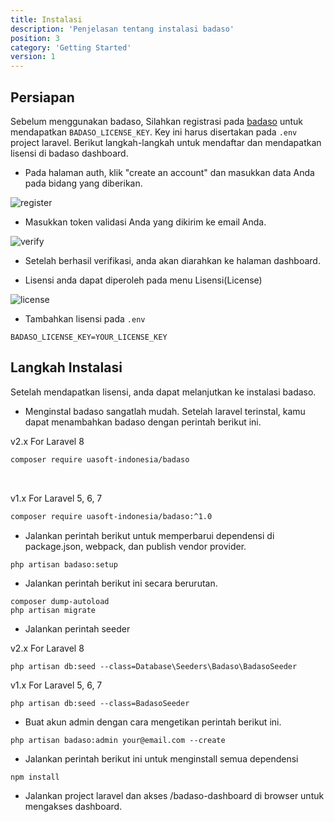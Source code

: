 ```yaml
---
title: Instalasi
description: 'Penjelasan tentang instalasi badaso'
position: 3
category: 'Getting Started'
version: 1
---
```


## Persiapan

Sebelum menggunakan badaso, Silahkan registrasi pada [badaso](https://badaso.uatech.co.id/dashboard) untuk mendapatkan `BADASO_LICENSE_KEY`. Key ini harus disertakan pada `.env` project laravel.
Berikut langkah-langkah untuk mendaftar dan mendapatkan lisensi di badaso dashboard.

- Pada halaman auth, klik "create an account" dan masukkan data Anda pada bidang yang diberikan.

![register](/installation/dashboard-register.png)

- Masukkan token validasi Anda yang dikirim ke email Anda.

![verify](/installation/dashboard-verify.png)

- Setelah berhasil verifikasi, anda akan diarahkan ke halaman dashboard.

- Lisensi anda dapat diperoleh pada menu Lisensi(License)

![license](/installation/dashboard-licence.png)

- Tambahkan lisensi pada `.env`

```env [.env]
BADASO_LICENSE_KEY=YOUR_LICENSE_KEY
```

## Langkah Instalasi

Setelah mendapatkan lisensi, anda dapat melanjutkan ke instalasi badaso.

- Menginstal badaso sangatlah mudah. Setelah laravel terinstal, kamu dapat menambahkan badaso dengan perintah berikut ini.

<badge>v2.x</badge> For Laravel 8

```bash
composer require uasoft-indonesia/badaso
```

<br />

<badge>v1.x</badge> For Laravel 5, 6, 7

```bash
composer require uasoft-indonesia/badaso:^1.0
```

- Jalankan perintah berikut untuk memperbarui dependensi di package.json, webpack, dan publish vendor provider.

```bash
php artisan badaso:setup
```

- Jalankan perintah berikut ini secara berurutan.
```
composer dump-autoload
php artisan migrate
```

- Jalankan perintah seeder

<badge>v2.x</badge> For Laravel 8
```
php artisan db:seed --class=Database\Seeders\Badaso\BadasoSeeder
```
<badge>v1.x</badge> For Laravel 5, 6, 7
```
php artisan db:seed --class=BadasoSeeder
```

- Buat akun admin dengan cara mengetikan perintah berikut ini.
```
php artisan badaso:admin your@email.com --create
```

- Jalankan perintah berikut ini untuk menginstall semua dependensi
```
npm install
``` 

- Jalankan project laravel dan akses /badaso-dashboard di browser untuk mengakses dashboard.